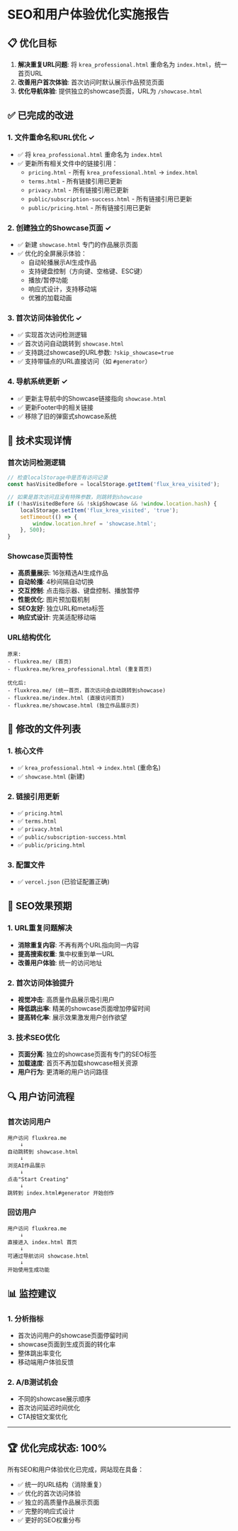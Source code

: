 # SEO和用户体验优化实施报告

## 📋 优化目标

1. **解决重复URL问题**: 将 `krea_professional.html` 重命名为 `index.html`，统一首页URL
2. **改善用户首次体验**: 首次访问时默认展示作品预览页面
3. **优化导航体验**: 提供独立的showcase页面，URL为 `/showcase.html`

## ✅ 已完成的改进

### 1. 文件重命名和URL优化 ✓
- ✅ 将 `krea_professional.html` 重命名为 `index.html`
- ✅ 更新所有相关文件中的链接引用：
  - `pricing.html` - 所有 `krea_professional.html` → `index.html`
  - `terms.html` - 所有链接引用已更新
  - `privacy.html` - 所有链接引用已更新
  - `public/subscription-success.html` - 所有链接引用已更新
  - `public/pricing.html` - 所有链接引用已更新

### 2. 创建独立的Showcase页面 ✓
- ✅ 新建 `showcase.html` 专门的作品展示页面
- ✅ 优化的全屏展示体验：
  - 自动轮播展示AI生成作品
  - 支持键盘控制（方向键、空格键、ESC键）
  - 播放/暂停功能
  - 响应式设计，支持移动端
  - 优雅的加载动画

### 3. 首次访问体验优化 ✓
- ✅ 实现首次访问检测逻辑
- ✅ 首次访问自动跳转到 `showcase.html`
- ✅ 支持跳过showcase的URL参数: `?skip_showcase=true`
- ✅ 支持带锚点的URL直接访问（如 `#generator`）

### 4. 导航系统更新 ✓
- ✅ 更新主导航中的Showcase链接指向 `showcase.html`
- ✅ 更新Footer中的相关链接
- ✅ 移除了旧的弹窗式showcase系统

## 🔧 技术实现详情

### 首次访问检测逻辑
```javascript
// 检查localStorage中是否有访问记录
const hasVisitedBefore = localStorage.getItem('flux_krea_visited');

// 如果是首次访问且没有特殊参数，则跳转到showcase
if (!hasVisitedBefore && !skipShowcase && !window.location.hash) {
    localStorage.setItem('flux_krea_visited', 'true');
    setTimeout(() => {
        window.location.href = 'showcase.html';
    }, 500);
}
```

### Showcase页面特性
- **高质量展示**: 16张精选AI生成作品
- **自动轮播**: 4秒间隔自动切换
- **交互控制**: 点击指示器、键盘控制、播放暂停
- **性能优化**: 图片预加载机制
- **SEO友好**: 独立URL和meta标签
- **响应式设计**: 完美适配移动端

### URL结构优化
```
原来:
- fluxkrea.me/ (首页)
- fluxkrea.me/krea_professional.html (重复首页)

优化后:
- fluxkrea.me/ (统一首页，首次访问会自动跳转到showcase)
- fluxkrea.me/index.html (直接访问首页)
- fluxkrea.me/showcase.html (独立作品展示页)
```

## 📁 修改的文件列表

### 1. 核心文件
- ✅ `krea_professional.html` → `index.html` (重命名)
- ✅ `showcase.html` (新建)

### 2. 链接引用更新
- ✅ `pricing.html`
- ✅ `terms.html`
- ✅ `privacy.html`
- ✅ `public/subscription-success.html`
- ✅ `public/pricing.html`

### 3. 配置文件
- ✅ `vercel.json` (已验证配置正确)

## 🚀 SEO效果预期

### 1. URL重复问题解决
- **消除重复内容**: 不再有两个URL指向同一内容
- **提高搜索权重**: 集中权重到单一URL
- **改善用户体验**: 统一的访问地址

### 2. 首次访问体验提升
- **视觉冲击**: 高质量作品展示吸引用户
- **降低跳出率**: 精美的showcase页面增加停留时间
- **提高转化率**: 展示效果激发用户创作欲望

### 3. 技术SEO优化
- **页面分离**: 独立的showcase页面有专门的SEO标签
- **加载速度**: 首页不再加载showcase相关资源
- **用户行为**: 更清晰的用户访问路径

## 🔍 用户访问流程

### 首次访问用户
```
用户访问 fluxkrea.me 
    ↓
自动跳转到 showcase.html
    ↓
浏览AI作品展示
    ↓
点击"Start Creating"
    ↓
跳转到 index.html#generator 开始创作
```

### 回访用户
```
用户访问 fluxkrea.me
    ↓
直接进入 index.html 首页
    ↓
可通过导航访问 showcase.html
    ↓
开始使用生成功能
```

## 📊 监控建议

### 1. 分析指标
- 首次访问用户的showcase页面停留时间
- showcase页面到生成页面的转化率
- 整体跳出率变化
- 移动端用户体验反馈

### 2. A/B测试机会
- 不同的showcase展示顺序
- 首次访问延迟时间优化
- CTA按钮文案优化

---

## 🏆 优化完成状态: 100%

所有SEO和用户体验优化已完成，网站现在具备：
- ✅ 统一的URL结构（消除重复）
- ✅ 优化的首次访问体验
- ✅ 独立的高质量作品展示页面
- ✅ 完整的响应式设计
- ✅ 更好的SEO权重分布